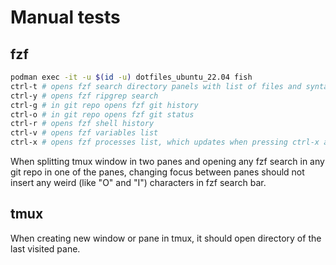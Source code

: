 # Manual tests

## fzf

```bash
podman exec -it -u $(id -u) dotfiles_ubuntu_22.04 fish
ctrl-t # opens fzf search directory panels with list of files and syntax highlighted file contnent
ctrl-y # opens fzf ripgrep search
ctrl-g # in git repo opens fzf git history
ctrl-o # in git repo opens fzf git status
ctrl-r # opens fzf shell history
ctrl-v # opens fzf variables list
ctrl-x # opens fzf processes list, which updates when pressing ctrl-x again
```

When splitting tmux window in two panes and opening any fzf search in any git repo in one of the panes,
changing focus between panes should not insert any weird (like "O" and "I") characters in fzf search bar.

## tmux

When creating new window or pane in tmux, it should open directory of the last visited pane.
